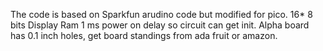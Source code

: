 The code is based on Sparkfun arudino code but modified for pico.
16* 8 bits Display Ram
1 ms power on delay so circuit can get init.
Alpha board has 0.1 inch holes, get board standings from ada fruit or amazon.
